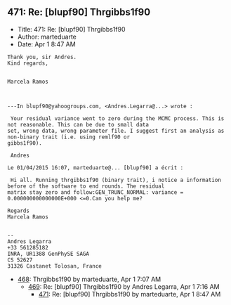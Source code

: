 ## 471: Re: [blupf90] Thrgibbs1f90

- Title: 471: Re: [blupf90] Thrgibbs1f90
- Author: marteduarte
- Date: Apr 1 8:47 AM

```
Thank you, sir Andres.
Kind regards,


Marcela Ramos



---In blupf90@yahoogroups.com, <Andres.Legarra@...> wrote :

 Your residual variance went to zero during the MCMC process. This is not reasonable. This can be due to small data
set, wrong data, wrong parameter file. I suggest first an analysis as non-binary trait (i.e. using remlf90 or
gibbs1f90).

 Andres

Le 01/04/2015 16:07, marteduarte@... [blupf90] a écrit :

 Hi all. Running thrgibbs1f90 (binary trait), i notice a information before of the software to end rounds. The residual
matrix stay zero and follow:GEN_TRUNC_NORMAL: variance = 0.000000000000000E+000 <=0.Can you help me?

Regards
Marcela Ramos
 

-- 
Andres Legarra
+33 561285182
INRA, UR1388 GenPhySE SAGA
CS 52627
31326 Castanet Tolosan, France 
```

- [468](0468.md): Thrgibbs1f90 by marteduarte, Apr 1 7:07 AM
    - [469](0469.md): Re: [blupf90] Thrgibbs1f90 by Andres Legarra, Apr 1 7:16 AM
        - [471](0471.md): Re: [blupf90] Thrgibbs1f90 by marteduarte, Apr 1 8:47 AM
